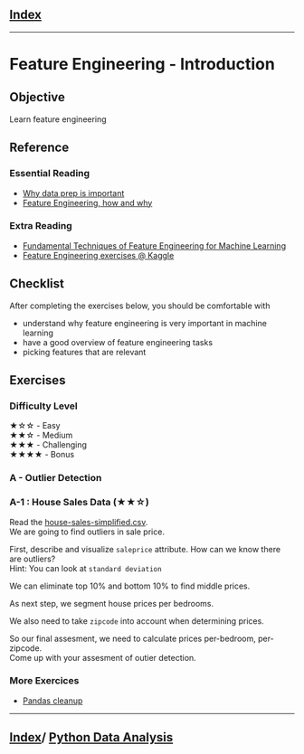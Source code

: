 <link rel='stylesheet' href='../assets/css/main.css'/>

## [Index](../README.md)

---

# Feature Engineering - Introduction

## Objective

Learn feature engineering

## Reference

### Essential Reading

* [Why data prep is important](https://machinelearningmastery.com/data-preparation-is-important/)
* [Feature Engineering, how and why](https://machinelearningmastery.com/discover-feature-engineering-how-to-engineer-features-and-how-to-get-good-at-it/)

### Extra Reading

* [Fundamental Techniques of Feature Engineering for Machine Learning](https://towardsdatascience.com/feature-engineering-for-machine-learning-3a5e293a5114)
* [Feature Engineering exercises @ Kaggle](https://www.kaggle.com/learn/feature-engineering)

## Checklist

After completing the exercises below, you should be comfortable with

- understand why feature engineering is very important in machine learning
- have a good overview of feature engineering tasks
- picking features that are relevant

## Exercises

### Difficulty Level

★☆☆  - Easy  
★★☆  - Medium  
★★★  - Challenging  
★★★★ - Bonus

### A - Outlier Detection

### A-1 : House Sales Data (★★☆)

Read the [house-sales-simplified.csv](https://elephantscale-public.s3.amazonaws.com/data/house-prices/house-sales-simplified.csv).  
We are going to find outliers in sale price.

First, describe and visualize `saleprice` attribute.  How can we know there are outliers?  
Hint: You can look at `standard deviation`

We can eliminate top 10% and bottom 10% to find middle prices.

As next step, we segment house prices per bedrooms.

We also need to take `zipcode` into account when determining prices.

So our final assesment, we need to calculate prices  per-bedroom, per-zipcode.  
Come up with your assesment of outier detection.

### More Exercices

* [Pandas cleanup](https://www.w3resource.com/python-exercises/pandas/missing-values/index.php)

---

## [Index](../README.md)/ [Python Data Analysis](0-README.md)

